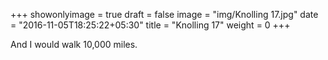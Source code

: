 +++
showonlyimage = true
draft = false
image = "img/Knolling 17.jpg"
date = "2016-11-05T18:25:22+05:30"
title = "Knolling 17"
weight = 0
+++

And I would walk 10,000 miles.

